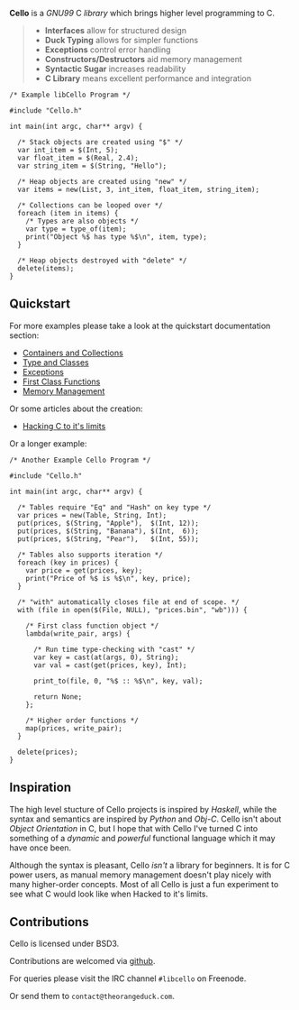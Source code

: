 __Cello__ is a _GNU99_ C _library_ which brings higher level programming to C.

<blockquote>

<ul>
<li> <strong>Interfaces</strong> allow for structured design </li>
<li> <strong>Duck Typing</strong> allows for simpler functions </li>
<li> <strong>Exceptions</strong> control error handling </li>
<li> <strong>Constructors/Destructors</strong> aid memory management </li>
<li> <strong>Syntactic Sugar</strong> increases readability </li>
<li> <strong>C Library</strong> means excellent performance and integration </li>
</ul>

</blockquote>


    /* Example libCello Program */

    #include "Cello.h"

    int main(int argc, char** argv) {

      /* Stack objects are created using "$" */
      var int_item = $(Int, 5);
      var float_item = $(Real, 2.4);
      var string_item = $(String, "Hello");

      /* Heap objects are created using "new" */
      var items = new(List, 3, int_item, float_item, string_item);
      
      /* Collections can be looped over */
      foreach (item in items) {
        /* Types are also objects */
        var type = type_of(item);
        print("Object %$ has type %$\n", item, type);
      }
      
      /* Heap objects destroyed with "delete" */
      delete(items); 
    }
      
Quickstart
----------

For more examples please take a look at the quickstart documentation section:

* [Containers and Collections](/documentation/containers)
* [Type and Classes](/documentation/types)
* [Exceptions](/documentation/exceptions)
* [First Class Functions](/documentation/functions)
* [Memory Management](/documentation/memory)

Or some articles about the creation:

* [Hacking C to it's limits](/documentation/hacking)

Or a longer example:

    /* Another Example Cello Program */

    #include "Cello.h"

    int main(int argc, char** argv) {
      
      /* Tables require "Eq" and "Hash" on key type */
      var prices = new(Table, String, Int);
      put(prices, $(String, "Apple"),  $(Int, 12)); 
      put(prices, $(String, "Banana"), $(Int,  6)); 
      put(prices, $(String, "Pear"),   $(Int, 55)); 

      /* Tables also supports iteration */
      foreach (key in prices) {
        var price = get(prices, key);
        print("Price of %$ is %$\n", key, price);
      }
      
      /* "with" automatically closes file at end of scope. */
      with (file in open($(File, NULL), "prices.bin", "wb"))) {
      
        /* First class function object */
        lambda(write_pair, args) {
          
          /* Run time type-checking with "cast" */
          var key = cast(at(args, 0), String);
          var val = cast(get(prices, key), Int);
          
          print_to(file, 0, "%$ :: %$\n", key, val);
          
          return None;
        };
        
        /* Higher order functions */
        map(prices, write_pair);
      }
      
      delete(prices);
    }

Inspiration
-----------

The high level stucture of Cello projects is inspired by _Haskell_, while the syntax and semantics are inspired by _Python_ and _Obj-C_. Cello isn't about _Object Orientation_ in C, but I hope that with Cello I've turned C into something of a _dynamic_ and _powerful_ functional language which it may have once been.

Although the syntax is pleasant, Cello _isn't_ a library for beginners. It is for C power users, as manual memory management doesn't play nicely with many higher-order concepts. Most of all Cello is just a fun experiment to see what C would look like when Hacked to it's limits.

Contributions
-------------

Cello is licensed under BSD3.

Contributions are welcomed via [github](https://github.com/orangeduck/libCello).

For queries please visit the IRC channel `#libcello` on Freenode. 

Or send them to `contact@theorangeduck.com`.

